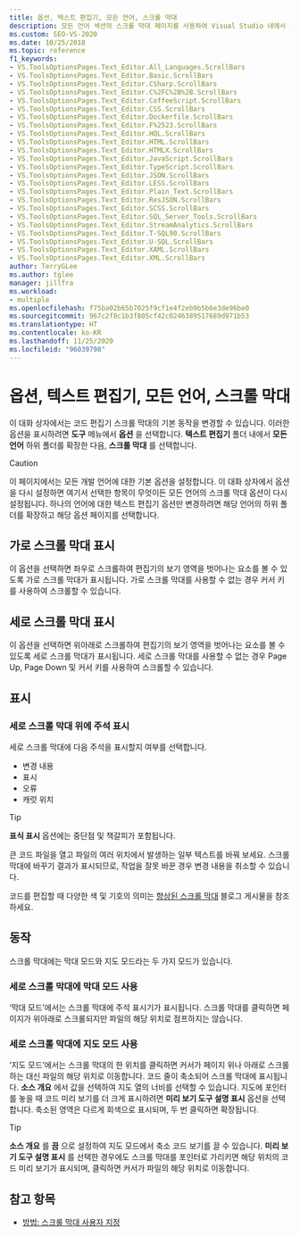 ```yaml
---
title: 옵션, 텍스트 편집기, 모든 언어, 스크롤 막대
description: 모든 언어 섹션의 스크롤 막대 페이지를 사용하여 Visual Studio 내에서 코드 편집기 스크롤 막대의 기본 동작을 변경하는 방법을 알아봅니다.
ms.custom: SEO-VS-2020
ms.date: 10/25/2018
ms.topic: reference
f1_keywords:
- VS.ToolsOptionsPages.Text_Editor.All_Languages.ScrollBars
- VS.ToolsOptionsPages.Text_Editor.Basic.ScrollBars
- VS.ToolsOptionsPages.Text_Editor.CSharp.ScrollBars
- VS.ToolsOptionsPages.Text_Editor.C%2FC%2B%2B.ScrollBars
- VS.ToolsOptionsPages.Text_Editor.CoffeeScript.ScrollBars
- VS.ToolsOptionsPages.Text_Editor.CSS.ScrollBars
- VS.ToolsOptionsPages.Text_Editor.Dockerfile.ScrollBars
- VS.ToolsOptionsPages.Text_Editor.F%2523.ScrollBars
- VS.ToolsOptionsPages.Text_Editor.HQL.ScrollBars
- VS.ToolsOptionsPages.Text_Editor.HTML.ScrollBars
- VS.ToolsOptionsPages.Text_Editor.HTMLX.ScrollBars
- VS.ToolsOptionsPages.Text_Editor.JavaScript.ScrollBars
- VS.ToolsOptionsPages.Text_Editor.TypeScript.ScrollBars
- VS.ToolsOptionsPages.Text_Editor.JSON.ScrollBars
- VS.ToolsOptionsPages.Text_Editor.LESS.ScrollBars
- VS.ToolsOptionsPages.Text_Editor.Plain_Text.ScrollBars
- VS.ToolsOptionsPages.Text_Editor.ResJSON.ScrollBars
- VS.ToolsOptionsPages.Text_Editor.SCSS.ScrollBars
- VS.ToolsOptionsPages.Text_Editor.SQL_Server_Tools.ScrollBars
- VS.ToolsOptionsPages.Text_Editor.StreamAnalytics.ScrollBars
- VS.ToolsOptionsPages.Text_Editor.T-SQL90.ScrollBars
- VS.ToolsOptionsPages.Text_Editor.U-SQL.ScrollBars
- VS.ToolsOptionsPages.Text_Editor.XAML.ScrollBars
- VS.ToolsOptionsPages.Text_Editor.XML.ScrollBars
author: TerryGLee
ms.author: tglee
manager: jillfra
ms.workload:
- multiple
ms.openlocfilehash: f75ba02b65b7025f9cf1e4f2eb9b5b6e3de96be0
ms.sourcegitcommit: 967c2f8c1b3f805cf42c0246389517689d971b53
ms.translationtype: HT
ms.contentlocale: ko-KR
ms.lasthandoff: 11/25/2020
ms.locfileid: "96039798"
---
```

# <a name="options-text-editor-all-languages-scroll-bars"></a>옵션, 텍스트 편집기, 모든 언어, 스크롤 막대
이 대화 상자에서는 코드 편집기 스크롤 막대의 기본 동작을 변경할 수 있습니다. 이러한 옵션을 표시하려면 **도구** 메뉴에서 **옵션** 을 선택합니다. **텍스트 편집기** 폴더 내에서 **모든 언어** 하위 폴더를 확장한 다음, **스크롤 막대** 를 선택합니다.

> [!CAUTION]
> 이 페이지에서는 모든 개발 언어에 대한 기본 옵션을 설정합니다. 이 대화 상자에서 옵션을 다시 설정하면 여기서 선택한 항목이 무엇이든 모든 언어의 스크롤 막대 옵션이 다시 설정됩니다. 하나의 언어에 대한 텍스트 편집기 옵션만 변경하려면 해당 언어의 하위 폴더를 확장하고 해당 옵션 페이지를 선택합니다.

## <a name="show-horizontal-scroll-bar"></a>가로 스크롤 막대 표시

이 옵션을 선택하면 좌우로 스크롤하여 편집기의 보기 영역을 벗어나는 요소를 볼 수 있도록 가로 스크롤 막대가 표시됩니다. 가로 스크롤 막대를 사용할 수 없는 경우 커서 키를 사용하여 스크롤할 수 있습니다.

## <a name="show-vertical-scroll-bar"></a>세로 스크롤 막대 표시

이 옵션을 선택하면 위아래로 스크롤하여 편집기의 보기 영역을 벗어나는 요소를 볼 수 있도록 세로 스크롤 막대가 표시됩니다. 세로 스크롤 막대를 사용할 수 없는 경우 Page Up, Page Down 및 커서 키를 사용하여 스크롤할 수 있습니다.

## <a name="display"></a>표시

### <a name="show-annotations-over-vertical-scroll-bar"></a>세로 스크롤 막대 위에 주석 표시

세로 스크롤 막대에 다음 주석을 표시할지 여부를 선택합니다.

- 변경 내용
- 표시
- 오류
- 캐럿 위치

> [!TIP]
> **표식 표시** 옵션에는 중단점 및 책갈피가 포함됩니다.

큰 코드 파일을 열고 파일의 여러 위치에서 발생하는 일부 텍스트를 바꿔 보세요. 스크롤 막대에 바꾸기 결과가 표시되므로, 작업을 잘못 바꾼 경우 변경 내용을 취소할 수 있습니다.

코드를 편집할 때 다양한 색 및 기호의 의미는 [향상된 스크롤 막대](/archive/blogs/cdnstudents/visual-studio-tips-and-tricks-enhanced-scroll-bar) 블로그 게시물을 참조하세요.

## <a name="behavior"></a>동작

스크롤 막대에는 막대 모드와 지도 모드라는 두 가지 모드가 있습니다.

### <a name="use-bar-mode-for-vertical-scroll-bar"></a>세로 스크롤 막대에 막대 모드 사용

‘막대 모드’에서는 스크롤 막대에 주석 표시기가 표시됩니다.  스크롤 막대를 클릭하면 페이지가 위아래로 스크롤되지만 파일의 해당 위치로 점프하지는 않습니다.

### <a name="use-map-mode-for-vertical-scroll-bar"></a>세로 스크롤 막대에 지도 모드 사용

‘지도 모드’에서는 스크롤 막대의 한 위치를 클릭하면 커서가 페이지 위나 아래로 스크롤하는 대신 파일의 해당 위치로 이동합니다. 코드 줄이 축소되어 스크롤 막대에 표시됩니다. **소스 개요** 에서 값을 선택하여 지도 열의 너비를 선택할 수 있습니다. 지도에 포인터를 놓을 때 코드 미리 보기를 더 크게 표시하려면 **미리 보기 도구 설명 표시** 옵션을 선택합니다. 축소된 영역은 다르게 회색으로 표시되며, 두 번 클릭하면 확장됩니다.

> [!TIP]
> **소스 개요** 를 **끔** 으로 설정하여 지도 모드에서 축소 코드 보기를 끌 수 있습니다. **미리 보기 도구 설명 표시** 를 선택한 경우에도 스크롤 막대를 포인터로 가리키면 해당 위치의 코드 미리 보기가 표시되며, 클릭하면 커서가 파일의 해당 위치로 이동합니다.

## <a name="see-also"></a>참고 항목

- [방법: 스크롤 막대 사용자 지정](../how-to-track-your-code-by-customizing-the-scrollbar.md)